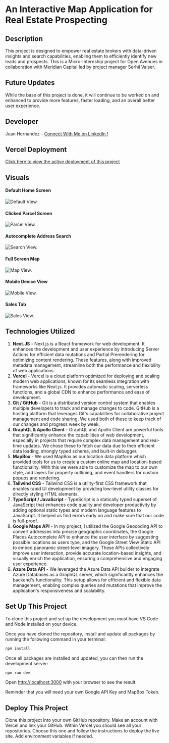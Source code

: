 # An Interactive Map Application for Real Estate Prospecting

## Description
This project is designed to empower real estate brokers with data-driven insights and search capabilities, enabling them to efficiently identify new leads and prospects. This is a Micro-Internship project for Open Avenues in collaboration with Meridian Capital led by project manager Serhii Vaiser.

## Future Updates
While the base of this project is done, it will continue to be worked on and enhanced to provide more features, faster loading, and an overall better user experience.

## Developer

Juan Hernandez - [Connect With Me on LinkedIn !](www.linkedin.com/in/juan-hernandez-80764a24b)

## Vercel Deployment

[Click here to view the active deployment of this project](https://real-estate-map-woad.vercel.app/)

## Visuals
#### Default Home Screen
![Default View.](/public/images/defaultView.png "This is the default view.")
#### Clicked Parcel Screen
![Parcel View.](/public/images/parcelView.png "This is the parcel view.")
#### Autocomplete Address Search
![Search View.](/public/images/searchView.png "This is the search view.")
#### Full Screen Map
![Map View.](/public/images/mapView.png "This is the map view.")
#### Mobile Device View
![Mobile View.](/public/images/mobileView.png "This is the mobile view.")
#### Sales Tab
![Sales View.](/public/images/salesView.png "This is the sales view.")
## Technologies Utilized

1. **Next.JS** - Next.js is a React framework for web development. It enhances the development and user experience by introducing Server Actions for efficient data mutations and Partial Prerendering for optimizing content rendering. These features, along with improved metadata management, streamline both the performance and flexibility of web applications.
2. **Vercel** - Vercel is a cloud platform optimized for deploying and scaling modern web applications, known for its seamless integration with frameworks like Next.js. It provides automatic scaling, serverless functions, and a global CDN to enhance performance and ease of development.
3. **Git / GitHub** - Git is a distributed version control system that enables multiple developers to track and manage changes to code. GitHub is a hosting platform that leverages Git's capabilities for collaborative project management and code sharing. We used both of these to keep track of our changes and progress week by week.
4. **GraphQL & Apollo Client** - GraphQL and Apollo Client are powerful tools that significantly enhance the capabilities of web development, especially in projects that require complex data management and real-time updates. We chose these to fetch our data due to their efficient data loading, strongly typed schema, and built-in debugger. 
5. **MapBox** - We used MapBox as our location data platform which provided tools for us to create a custom online map and location-based functionality. With this we were able to customize the map to our own style, add layers for property outlining, and event handlers for custom popups and rendering.
6. **Tailwind CSS** - Tailwind CSS is a utility-first CSS framework that enables rapid UI development by providing low-level utility classes for directly styling HTML elements.
7. **TypeScript / JavaScript** - TypeScript is a statically typed superset of JavaScript that enhances code quality and developer productivity by adding optional static types and modern language features to JavaScript. It helped us find errors early on and make sure that our code is full-proof.
8. **Google Maps API** - In my project, I utilized the Google Geocoding API to convert addresses into precise geographic coordinates, the Google Places Autocomplete API to enhance the user interface by suggesting possible locations as users type, and the Google Street View Static API to embed panoramic street-level imagery. These APIs collectively improve user interaction, provide accurate location-based insights, and visually enrich the application, ensuring a comprehensive and engaging user experience.
9. **Azure Data API** - We leveraged the Azure Data API builder to integrate Azure Databases as a GraphQL server, which significantly enhances the backend's functionality. This setup allows for efficient and flexible data management, enabling complex queries and mutations that improve the application's responsiveness and scalability.


## Set Up This Project

To clone this project and set up the development you must have VS Code and Node
installed on your device. 

Once you have cloned the repository, install and update all packages by running the following command in your terminal:
```bash
npm install

```
Once all packages are installed and updated, you can then run the development server:

```bash
npm run dev

```

Open [http://localhost:3000](http://localhost:3000) with your browser to see the result.

Reminder that you will need your own Google API Key and MapBox Token.

## Deploy This Project

Clone this project into your own GitHub repository. Make an account with Vercel and link your GitHub.
Within Vercel you should see all your repositories. Choose this one and follow the instructions
to deploy the live site. Add environment variables if needed.
